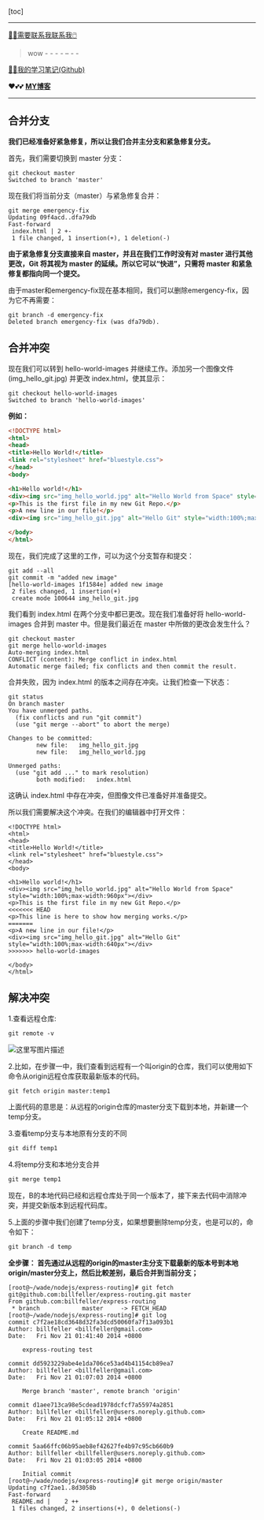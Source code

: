 [toc]

---

[😶‍🌫️需要联系我联系我🖱️](xxw@nsddd.top)

>   wow - - -  - – - -  

[😶‍🌫️我的学习笔记(Github)](https://github.com/3293172751/CS_COURSE)

❤️💕💕 **[MY博客](https://nsddd.top)**

---



## 合并分支

**我们已经准备好紧急修复，所以让我们合并主分支和紧急修复分支。**

首先，我们需要切换到 master 分支：

```
git checkout master
Switched to branch 'master'
```

现在我们将当前分支（master）与紧急修复合并：

```
git merge emergency-fix
Updating 09f4acd..dfa79db
Fast-forward
 index.html | 2 +-
 1 file changed, 1 insertion(+), 1 deletion(-)
```

**由于紧急修复分支直接来自 master，并且在我们工作时没有对 master 进行其他更改，Git 将其视为 master 的延续。所以它可以“快进”，只需将 master 和紧急修复都指向同一个提交。**

由于master和emergency-fix现在基本相同，我们可以删除emergency-fix，因为它不再需要：

```
git branch -d emergency-fix
Deleted branch emergency-fix (was dfa79db).
```



## 合并冲突

现在我们可以转到 hello-world-images 并继续工作。添加另一个图像文件 (img_hello_git.jpg) 并更改 index.html，使其显示：

```
git checkout hello-world-images
Switched to branch 'hello-world-images'
```



**例如：**

```html
<!DOCTYPE html>
<html>
<head>
<title>Hello World!</title>
<link rel="stylesheet" href="bluestyle.css">
</head>
<body>

<h1>Hello world!</h1>
<div><img src="img_hello_world.jpg" alt="Hello World from Space" style="width:100%;max-width:960px"></div>
<p>This is the first file in my new Git Repo.</p>
<p>A new line in our file!</p>
<div><img src="img_hello_git.jpg" alt="Hello Git" style="width:100%;max-width:640px"></div>

</body>
</html>
```

现在，我们完成了这里的工作，可以为这个分支暂存和提交：

```
git add --all
git commit -m "added new image"
[hello-world-images 1f1584e] added new image
 2 files changed, 1 insertion(+)
 create mode 100644 img_hello_git.jpg
```

我们看到 index.html 在两个分支中都已更改。现在我们准备好将 hello-world-images 合并到 master 中。但是我们最近在 master 中所做的更改会发生什么？

```
git checkout master
git merge hello-world-images
Auto-merging index.html
CONFLICT (content): Merge conflict in index.html
Automatic merge failed; fix conflicts and then commit the result.
```



合并失败，因为 index.html 的版本之间存在冲突。让我们检查一下状态：

```
git status
On branch master
You have unmerged paths.
  (fix conflicts and run "git commit")
  (use "git merge --abort" to abort the merge)

Changes to be committed:
        new file:   img_hello_git.jpg
        new file:   img_hello_world.jpg

Unmerged paths:
  (use "git add ..." to mark resolution)
        both modified:   index.html
```



这确认 index.html 中存在冲突，但图像文件已准备好并准备提交。

所以我们需要解决这个冲突。在我们的编辑器中打开文件：

```
<!DOCTYPE html>
<html>
<head>
<title>Hello World!</title>
<link rel="stylesheet" href="bluestyle.css">
</head>
<body>

<h1>Hello world!</h1>
<div><img src="img_hello_world.jpg" alt="Hello World from Space" style="width:100%;max-width:960px"></div>
<p>This is the first file in my new Git Repo.</p>
<<<<<<< HEAD
<p>This line is here to show how merging works.</p>
=======
<p>A new line in our file!</p>
<div><img src="img_hello_git.jpg" alt="Hello Git" style="width:100%;max-width:640px"></div>
>>>>>>> hello-world-images

</body>
</html>
```





## 解决冲突

1.查看远程仓库:

```xml
git remote -v
```

![这里写图片描述](https://s2.loli.net/2022/04/05/UR2N7ZqHgFBa9yk.png)

2.比如，在步骤一中，我们查看到远程有一个叫origin的仓库，我们可以使用如下命令从origin远程仓库获取最新版本的代码。

```xml
git fetch origin master:temp1
```

上面代码的意思是：从远程的origin仓库的master分支下载到本地，并新建一个temp分支。

3.查看temp分支与本地原有分支的不同

```xml
git diff temp1
```

4.将temp分支和本地分支合并

```xml
git merge temp1
```

现在，B的本地代码已经和远程仓库处于同一个版本了，接下来去代码中消除冲突，并提交新版本到远程代码库。

5.上面的步骤中我们创建了temp分支，如果想要删除temp分支，也是可以的，命令如下：

```xml
git branch -d temp
```





**全步骤： 首先通过从远程的origin的master主分支下载最新的版本号到本地origin/master分支上，然后比較差别，最后合并到当前分支；**

```shell
[root@~/wade/nodejs/express-routing]# git fetch git@github.com:billfeller/express-routing.git master
From github.com:billfeller/express-routing
 * branch            master     -> FETCH_HEAD
[root@~/wade/nodejs/express-routing]# git log 
commit c7f2ae18cd3648d32fa3dcd50060fa7f13a093b1
Author: billfeller <billfeller@gmail.com>
Date:   Fri Nov 21 01:41:40 2014 +0800
 
    express-routing test
 
commit dd5923229abe4e1da706ce53ad4b41154cb89ea7
Author: billfeller <billfeller@gmail.com>
Date:   Fri Nov 21 01:07:03 2014 +0800
 
    Merge branch 'master', remote branch 'origin'
 
commit d1aee713ca98e5cdead1978dcfcf7a55974a2851
Author: billfeller <billfeller@users.noreply.github.com>
Date:   Fri Nov 21 01:05:12 2014 +0800
 
    Create README.md
 
commit 5aa66ffc06b95aeb8ef42627fe4b97c95cb660b9
Author: billfeller <billfeller@users.noreply.github.com>
Date:   Fri Nov 21 01:03:05 2014 +0800
 
    Initial commit
[root@~/wade/nodejs/express-routing]# git merge origin/master
Updating c7f2ae1..8d3058b
Fast-forward
 README.md |    2 ++
 1 files changed, 2 insertions(+), 0 deletions(-)
```